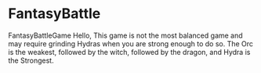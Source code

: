 # FantasyBattle
FantasyBattleGame 
Hello, This game is not the most balanced game and may require grinding Hydras when you are strong enough to do so.
The Orc is the weakest, followed by the witch, followed by the dragon, and Hydra is the Strongest. 
